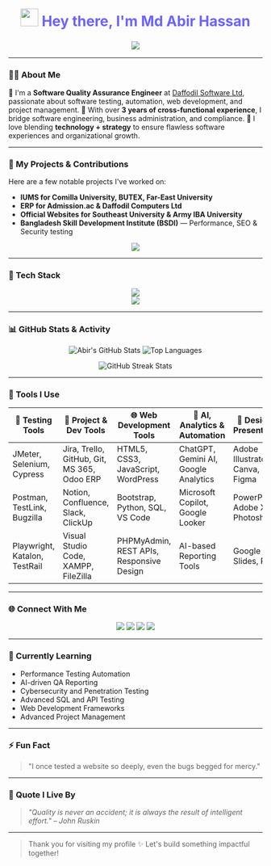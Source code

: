 <!-- GitHub Profile README.md -->

<h1 align="center">
  <img src="https://em-content.zobj.net/source/microsoft/310/waving-hand_1f44b.png" width="35px" />
  <span style="color: #6C63FF; font-weight: bold;">Hey there, I'm Md Abir Hassan</span>
</h1>

<h3 align="center">
  <img src="https://readme-typing-svg.demolab.com?font=Fira+Code&pause=1000&color=F76900&center=true&vCenter=true&width=500&lines=%F0%9F%92%BB+Software+Engineer;%F0%9F%A7%AA+Software+Tester;%F0%9F%92%8E+Website+Developer;%F0%9F%93%9C+Corporate+Administrator;%F0%9F%93%96+Project+Management+Enthusiast;%F0%9F%A4%96+AI+Tools+%26+Automation+Enthusiast" />
</h3>

---

### 🧑‍💻 About Me

🔹 I'm a **Software Quality Assurance Engineer** at [Daffodil Software Ltd](https://daffodilsoft.com/), passionate about software testing, automation, web development, and project management.
🔹 With over **3 years of cross-functional experience**, I bridge software engineering, business administration, and compliance.
🔹 I love blending **technology + strategy** to ensure flawless software experiences and organizational growth.

---

### 🧠 My Projects & Contributions

Here are a few notable projects I've worked on:

* **IUMS for Comilla University, BUTEX, Far-East University**
* **ERP for Admission.ac & Daffodil Computers Ltd**
* **Official Websites for Southeast University & Army IBA University**
* **Bangladesh Skill Development Institute (BSDI)** — Performance, SEO & Security testing

<p align="center">
  <img src="https://github-readme-activity-graph.cyclic.app/graph?username=abir-software&theme=rogue" />
</p>

---

### 🧰 Tech Stack

<p align="center">
  <img src="https://skillicons.dev/icons?i=html,css,js,python,bootstrap,wordpress,jira,git,github,figma,canva,ai" /><br/>
  <img src="https://skillicons.dev/icons?i=selenium,jupyter,pytest,postman,mysql,linux,vscode,regex" />
</p>

---

### 📊 GitHub Stats & Activity

<p align="center">
  <img src="https://github-readme-stats.vercel.app/api?username=abir-software&show_icons=true&theme=radical" alt="Abir's GitHub Stats" />
  <img src="https://github-readme-stats.vercel.app/api/top-langs/?username=abir-software&layout=compact&theme=radical" alt="Top Languages" />
</p>

<p align="center">
  <img src="https://github-readme-streak-stats.herokuapp.com?user=abir-software&theme=radical" alt="GitHub Streak Stats" />
</p>

---

### 🔧 Tools I Use

| 🧪 Testing Tools              | 🎯 Project & Dev Tools                      | 🌐 Web Development Tools                 | 🧠 AI, Analytics & Automation        | 🎨 Design & Presentation        |
| ----------------------------- | ------------------------------------------- | ---------------------------------------- | ------------------------------------ | ------------------------------- |
| JMeter, Selenium, Cypress     | Jira, Trello, GitHub, Git, MS 365, Odoo ERP | HTML5, CSS3, JavaScript, WordPress       | ChatGPT, Gemini AI, Google Analytics | Adobe Illustrator, Canva, Figma |
| Postman, TestLink, Bugzilla   | Notion, Confluence, Slack, ClickUp          | Bootstrap, Python, SQL, VS Code          | Microsoft Copilot, Google Looker     | PowerPoint, Adobe XD, Photoshop |
| Playwright, Katalon, TestRail | Visual Studio Code, XAMPP, FileZilla        | PHPMyAdmin, REST APIs, Responsive Design | AI-based Reporting Tools             | Google Slides, Prezi            |

---

### 🌐 Connect With Me

<p align="center">
  <a href="mailto:mdabirhassan2@gmail.com"><img src="https://img.shields.io/badge/Email-%23D14836.svg?&style=for-the-badge&logo=gmail&logoColor=white"/></a>
  <a href="https://linkedin.com/in/abirhassan2"><img src="https://img.shields.io/badge/LinkedIn-%230077B5.svg?&style=for-the-badge&logo=linkedin&logoColor=white" /></a>
  <a href="https://www.facebook.com/abirhassan2"><img src="https://img.shields.io/badge/Facebook-%231877F2.svg?&style=for-the-badge&logo=facebook&logoColor=white"/></a>
  <a href="https://wa.me/8801950191090"><img src="https://img.shields.io/badge/WhatsApp-%2325D366.svg?&style=for-the-badge&logo=whatsapp&logoColor=white"/></a>
</p>

---

### 🚀 Currently Learning

* Performance Testing Automation
* AI-driven QA Reporting
* Cybersecurity and Penetration Testing
* Advanced SQL and API Testing
* Web Development Frameworks
* Advanced Project Management

---

### ⚡ Fun Fact

> "I once tested a website so deeply, even the bugs begged for mercy."

---

### 🧠 Quote I Live By

> *"Quality is never an accident; it is always the result of intelligent effort." – John Ruskin*

---

> Thank you for visiting my profile ✨ Let's build something impactful together!
